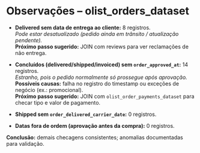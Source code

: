 # Observações – olist_orders_dataset

- **Delivered sem data de entrega ao cliente:** 8 registros.  
  *Pode estar desatualizado (pedido ainda em trânsito / atualização pendente).*  
  **Próximo passo sugerido:** JOIN com reviews para ver reclamações de não entrega.

- **Concluídos (delivered/shipped/invoiced) sem `order_approved_at`:** 14 registros.  
  *Estranho, pois o pedido normalmente só prossegue após aprovação.*  
  **Possíveis causas:** falha no registro do timestamp ou exceções de negócio (ex.: promocional).  
  **Próximo passo sugerido:** JOIN com `olist_order_payments_dataset` para checar tipo e valor de pagamento.

- **Shipped sem `order_delivered_carrier_date`:** 0 registros.  
- **Datas fora de ordem (aprovação antes da compra):** 0 registros.

**Conclusão:** demais checagens consistentes; anomalias documentadas para validação.
